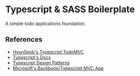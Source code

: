 # Typescript & SASS Boilerplate

A simple todo applications foundation.

## References

- [HyunSeob's Typescript TodoMVC](https://github.com/HyunSeob/typescript-TodoMVC)
- [Typescript's Docs](https://www.typescriptlang.org/docs/home.html)
- [Typescript Design Patterns](https://github.com/torokmark/design_patterns_in_typescript)
- [Microsoft's Backbone/Typescript MVC App](https://github.com/Microsoft/TypeScriptSamples/blob/master/todomvc/js/todos.ts)